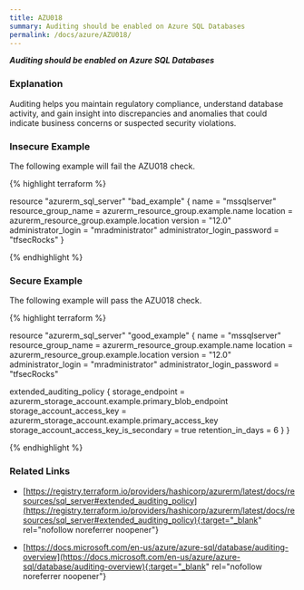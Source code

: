 ```yaml
---
title: AZU018
summary: Auditing should be enabled on Azure SQL Databases
permalink: /docs/azure/AZU018/
---
```


***Auditing should be enabled on Azure SQL Databases***

### Explanation


Auditing helps you maintain regulatory compliance, understand database activity, and gain insight into discrepancies and anomalies that could indicate business concerns or suspected security violations.



### Insecure Example

The following example will fail the AZU018 check.

{% highlight terraform %}

resource "azurerm_sql_server" "bad_example" {
  name                         = "mssqlserver"
  resource_group_name          = azurerm_resource_group.example.name
  location                     = azurerm_resource_group.example.location
  version                      = "12.0"
  administrator_login          = "mradministrator"
  administrator_login_password = "tfsecRocks"
}

{% endhighlight %}



### Secure Example

The following example will pass the AZU018 check.

{% highlight terraform %}

resource "azurerm_sql_server" "good_example" {
  name                         = "mssqlserver"
  resource_group_name          = azurerm_resource_group.example.name
  location                     = azurerm_resource_group.example.location
  version                      = "12.0"
  administrator_login          = "mradministrator"
  administrator_login_password = "tfsecRocks"

  extended_auditing_policy {
    storage_endpoint                        = azurerm_storage_account.example.primary_blob_endpoint
    storage_account_access_key              = azurerm_storage_account.example.primary_access_key
    storage_account_access_key_is_secondary = true
    retention_in_days                       = 6
  }
}

{% endhighlight %}


### Related Links


- [https://registry.terraform.io/providers/hashicorp/azurerm/latest/docs/resources/sql_server#extended_auditing_policy](https://registry.terraform.io/providers/hashicorp/azurerm/latest/docs/resources/sql_server#extended_auditing_policy){:target="_blank" rel="nofollow noreferrer noopener"}

- [https://docs.microsoft.com/en-us/azure/azure-sql/database/auditing-overview](https://docs.microsoft.com/en-us/azure/azure-sql/database/auditing-overview){:target="_blank" rel="nofollow noreferrer noopener"}

